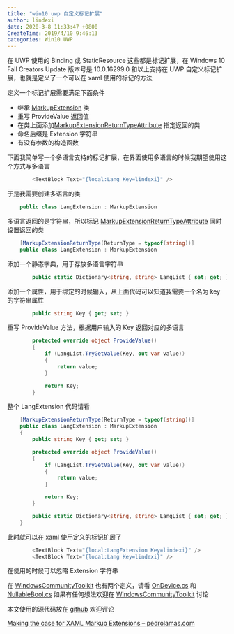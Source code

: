 ```yaml
---
title: "win10 uwp 自定义标记扩展"
author: lindexi
date: 2020-3-8 11:33:47 +0800
CreateTime: 2019/4/10 9:46:13
categories: Win10 UWP
---
```


在 UWP 使用的 Binding 或 StaticResource 这些都是标记扩展，在 Windows 10 Fall Creators Update 版本号是 10.0.16299.0 和以上支持在 UWP 自定义标记扩展，也就是定义了一个可以在 xaml 使用的标记的方法

<!--more-->


<!-- CreateTime:2019/4/10 9:46:13 -->

<!-- csdn -->

定义一个标记扩展需要满足下面条件

- 继承 [MarkupExtension](https://docs.microsoft.com/en-us/uwp/api/windows.ui.xaml.markup.markupextension?wt.mc_id=MVP) 类
- 重写 ProvideValue 返回值
- 在类上面添加[MarkupExtensionReturnTypeAttribute](https://docs.microsoft.com/en-us/uwp/api/windows.ui.xaml.markup.markupextensionreturntypeattribute?wt.mc_id=MVP) 指定返回的类
- 命名后缀是 Extension 字符串
- 有没有参数的构造函数

下面我简单写一个多语言支持的标记扩展，在界面使用多语言的时候我期望使用这个方式写多语言

```csharp
        <TextBlock Text="{local:Lang Key=lindexi}" />

```

于是我需要创建多语言的类

```csharp
    public class LangExtension : MarkupExtension

```

多语言返回的是字符串，所以标记 [MarkupExtensionReturnTypeAttribute](https://docs.microsoft.com/en-us/uwp/api/windows.ui.xaml.markup.markupextensionreturntypeattribute?wt.mc_id=MVP) 同时设置返回的类

```csharp
    [MarkupExtensionReturnType(ReturnType = typeof(string))]
    public class LangExtension : MarkupExtension
```

添加一个静态字典，用于存放多语言字符串

```csharp
        public static Dictionary<string, string> LangList { set; get; } = new Dictionary<string, string>();

```

添加一个属性，用于绑定的时候输入，从上面代码可以知道我需要一个名为 key 的字符串属性

```csharp
        public string Key { get; set; }

```

重写 ProvideValue 方法，根据用户输入的 Key 返回对应的多语言

```csharp
        protected override object ProvideValue()
        {
            if (LangList.TryGetValue(Key, out var value))
            {
                return value;
            }

            return Key;
        }
```

整个 LangExtension 代码请看

```csharp
    [MarkupExtensionReturnType(ReturnType = typeof(string))]
    public class LangExtension : MarkupExtension
    {
        public string Key { get; set; }

        protected override object ProvideValue()
        {
            if (LangList.TryGetValue(Key, out var value))
            {
                return value;
            }

            return Key;
        }

        public static Dictionary<string, string> LangList { set; get; } = new Dictionary<string, string>();
    }
```

此时就可以在 xaml 使用定义的标记扩展了

```csharp
        <TextBlock Text="{local:LangExtension Key=lindexi}" />
        <TextBlock Text="{local:Lang Key=lindexi}" />
```
 
在使用的时候可以忽略 Extension 字符串

在 [WindowsCommunityToolkit](https://github.com/windows-toolkit/WindowsCommunityToolkit) 也有两个定义，请看 [OnDevice.cs](https://github.com/windows-toolkit/WindowsCommunityToolkit/blob/39858daf1e1b868ae8ac2b0d6f25955b35ff1d81/Microsoft.Toolkit.Uwp.UI/Extensions/Markup/OnDevice.cs ) 和 [NullableBool.cs](https://github.com/windows-toolkit/WindowsCommunityToolkit/blob/3b5a1f480d65c649a1732a8b8a11866ed3c08836/Microsoft.Toolkit.Uwp.UI/Extensions/Markup/NullableBool.cs ) 如果有任何想法欢迎在 [WindowsCommunityToolkit](https://github.com/windows-toolkit/WindowsCommunityToolkit) 讨论

本文使用的源代码放在 [github](https://github.com/lindexi/lindexi_gd/tree/b22ec35cadc8d11c06769e7dcd7aad23750d6cd5/LocerjanayJarberlewerfair) 欢迎评论

[Making the case for XAML Markup Extensions – pedrolamas.com](https://www.pedrolamas.com/2019/03/31/making-the-case-for-xaml-markup-extensions/ )

